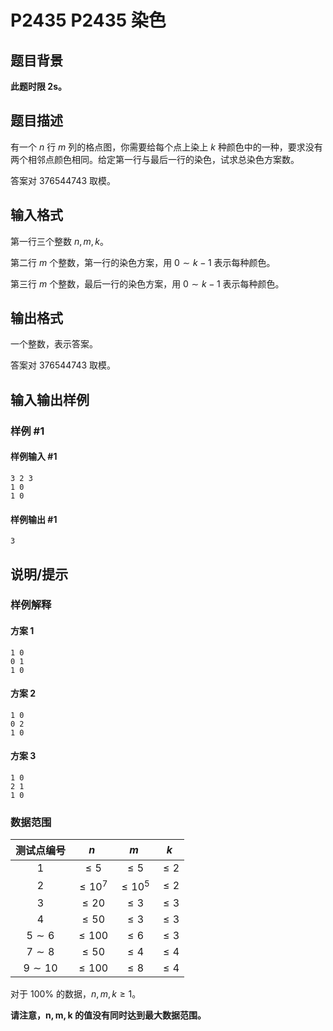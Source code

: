 # P2435 P2435 染色

## 题目背景

**此题时限 2s。**

## 题目描述

有一个 $n$ 行 $m$ 列的格点图，你需要给每个点上染上 $k$ 种颜色中的一种，要求没有两个相邻点颜色相同。给定第一行与最后一行的染色，试求总染色方案数。

答案对 $376544743$ 取模。

## 输入格式

第一行三个整数 $n,m,k$。

第二行 $m$ 个整数，第一行的染色方案，用 $0\sim k-1$ 表示每种颜色。

第三行 $m$ 个整数，最后一行的染色方案，用 $0\sim k-1$ 表示每种颜色。

## 输出格式

一个整数，表示答案。

答案对 $376544743$ 取模。

## 输入输出样例

### 样例 #1

#### 样例输入 #1

```
3 2 3
1 0
1 0
```

#### 样例输出 #1

```
3
```

## 说明/提示

### 样例解释

#### 方案 1

```plain
1 0
0 1
1 0
```

#### 方案 2

```plain
1 0
0 2
1 0
```

#### 方案 3

```plain
1 0
2 1
1 0
```

### 数据范围

| 测试点编号 | $n$ | $m$ | $k$ |
| :----------: | :----------: | :----------: | :----------: |
| $1$ | $\le 5$ | $\le 5$ | $\le 2$ |
| $2$ | $\le 10^7$ | $\le 10^5$ | $\le 2$ |
| $3$ | $\le 20$ | $\le 3$ | $\le 3$ |
| $4$ | $\le 50$ | $\le 3$ | $\le 3$ |
| $5 \sim 6$ | $\le 100$ | $\le 6$ | $\le 3$ |
| $7 \sim 8$ | $\le 50$ | $\le 4$ | $\le 4$ |
| $9 \sim 10$ | $\le 100$ | $\le 8$ | $\le 4$ |

对于 $100\%$ 的数据，$n,m,k \ge 1$。

**请注意，$\bm{n,m,k}$ 的值没有同时达到最大数据范围。**

